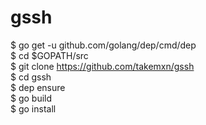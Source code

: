 # gssh  
$ go get -u github.com/golang/dep/cmd/dep  
$ cd $GOPATH/src  
$ git clone https://github.com/takemxn/gssh  
$ cd gssh  
$ dep ensure  
$ go build  
$ go install  
